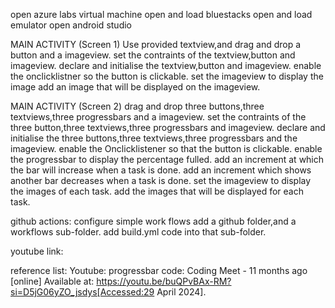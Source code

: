 open azure labs virtual machine
open and load bluestacks
open and load emulator
open android studio

MAIN ACTIVITY (Screen 1)
Use provided textview,and drag and drop a button and a imageview.
set the contraints of the textview,button and imageview.
declare and initialise the textview,button and imageview.
enable the onclicklistner so the button is clickable.
set the imageview to display the image
add an image that will be displayed on the imageview.

MAIN ACTIVITY (Screen 2)
drag and drop three buttons,three textviews,three progressbars and a imageview.
set the contraints of the three button,three textviews,three progressbars and imageview.
declare and initialise the three buttons,three textviews,three progressbars and the imageview.
enable the Onclicklistener so that the button is clickable.
enable the progressbar to display the percentage fulled.
add an increment at which the bar will increase when a task is done.
add an increment which shows another bar decreases when a task is done.
set the imageview to display the images of each task.
add the images that will be displayed for each task.

github actions:
configure simple work flows
add a github folder,and a workflows sub-folder.
add build.yml code into that sub-folder.

youtube link: 

reference list:
Youtube:
progressbar code: Coding Meet - 11 months ago [online] Available at: https://youtu.be/buQPvBAx-RM?si=D5jG06yZO_jsdys[Accessed:29 April 2024].
